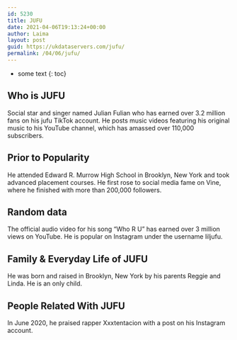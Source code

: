 ```yaml
---
id: 5230
title: JUFU
date: 2021-04-06T19:13:24+00:00
author: Laima
layout: post
guid: https://ukdataservers.com/jufu/
permalink: /04/06/jufu/
---
```


* some text
{: toc}


## Who is JUFU
                  
                  
                  
Social star and singer named Julian Fulian who has earned over 3.2 million fans on his jufu TikTok account. He posts music videos featuring his original music to his YouTube channel, which has amassed over 110,000 subscribers. 
                  
              
            
              
            
                
                
                
## Prior to Popularity
                  
                  
                  
He attended Edward R. Murrow High School in Brooklyn, New York and took advanced placement courses. He first rose to social media fame on Vine, where he finished with more than 200,000 followers. 
                  
              
            
              
            
                
                
                
## Random data
                  
                  
                  
The official audio video for his song &#8220;Who R U&#8221; has earned over 3 million views on YouTube. He is popular on Instagram under the username liljufu.
                  
              
            
              
            
                
                
                
## Family & Everyday Life of JUFU
                  
                  
                  
He was born and raised in Brooklyn, New York by his parents Reggie and Linda. He is an only child.
                  
              
            
              
            
                
                
                
## People Related With JUFU
                  
                  
                  
In June 2020, he praised rapper Xxxtentacion with a post on his Instagram account. 
                  
              
            
              
            
                
              
            
              
              
            
            
              
            
          
          
          